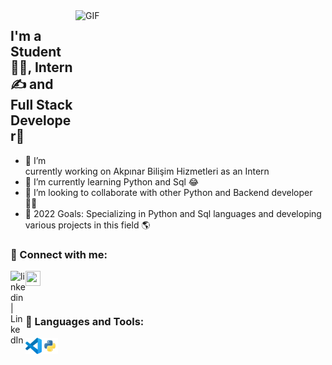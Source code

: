 <img align="right" alt="GIF" src="https://github.com/abhisheknaiidu/abhisheknaiidu/blob/master/code.gif?raw=true" width="400" height="240" />

## I'm a Student👨‍🎓, Intern✍ and Full Stack Developer🚀
- 🔭 I’m currently working on Akpınar Bilişim Hizmetleri as an Intern
- 🌱 I’m currently learning Python and Sql 😂
- 👯 I’m looking to collaborate with other Python and Backend developer 👩‍💻
- 🥅 2022 Goals: Specializing in Python and Sql languages and developing various projects in this field 🌎

### 📩 Connect with me:

[<img align="left" alt="linkedin | LinkedIn" width="24px" src="https://raw.githubusercontent.com/peterthehan/peterthehan/master/assets/linkedin.svg" />][linkedin]
[<img align="left" height="24" width="24" src="https://cdn.jsdelivr.net/npm/simple-icons@v4/icons/gmail.svg" />][gmail]


<br />


[linkedin]: https://www.linkedin.com/in/aybarsunlu/
[gmail]: mailto:aybarsunlu@hotmail.com
<br />

### 🔧 Languages and Tools:

[<img align="left" alt="Visual Studio Code" width="26px" src="https://raw.githubusercontent.com/github/explore/80688e429a7d4ef2fca1e82350fe8e3517d3494d/topics/visual-studio-code/visual-studio-code.png" />][vsCode]
[<img align="left" alt="Python" width="26px" src="https://raw.githubusercontent.com/github/explore/cebd63002168a05a6a642f309227eefeccd92950/topics/python/python.png" />][python]


<br />

[vsCode]: https://code.visualstudio.com/
[python]: https://www.python.org/
